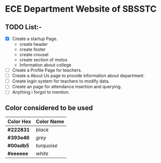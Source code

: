 # ECE Department Website of SBSSTC

## TODO List:-

- [x] Create a startup Page.
  - create header
  - create footer
  - create crousel
  - create section of motos
  - Information about college
- [ ] Create a Profile Page for teachers.
- [ ] Create a About Us page to provide information about department.
- [ ] Create login system for teachers to modify data.
- [ ] Create an page for attendance insertion and querying.
- [ ] Anything i forgot to mention.

## Color considered to be used

| Color Hex   | Color Name  |
| ----------- | ----------- |
| **#222831** | _black_     |
| **#393e46** | _grey_      |
| **#00adb5** | _turquoise_ |
| **#eeeeee** | _white_     |
